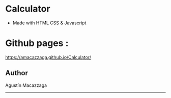 # Calculator

- Made with HTML CSS & Javascript

# Github pages :

https://amacazzaga.github.io/Calculator/

## Author

Agustín Macazzaga

---
